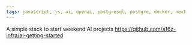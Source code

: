 ```yaml
---
tags: javascript, js, ai, openai, postgresql, postgre, docker, next
---
```

A simple stack to start weekend AI projects
https://github.com/a16z-infra/ai-getting-started